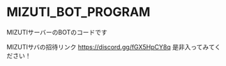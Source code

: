 # MIZUTI_BOT_PROGRAM
MIZUTIサーバーのBOTのコードです

MIZUTIサバの招待リンク
https://discord.gg/fGX5HpCY8q
是非入ってみてください！
